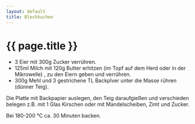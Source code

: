 ```yaml
---
layout: default
title: Blechkuchen
---
```


# {{ page.title }}

* 3 Eier mit 300g Zucker verrühren.
* 125ml Milch mit 120g Butter erhitzen (im Topf auf dem Herd oder in der
  Mikrowelle) , zu den Eiern geben und verrühren.
* 300g Mehl und 3 gestrichene TL Backplver unter die Masse rühren
  (dünner Teig).

Die Platte mit Backpapier auslegen, den Teig daraufgießen und
verschieden belegen z.B. mit 1 Glas Kirschen oder mit Mandelscheiben,
Zimt und Zucker.

Bei 180-200 °C  ca. 30 Minuten backen.

